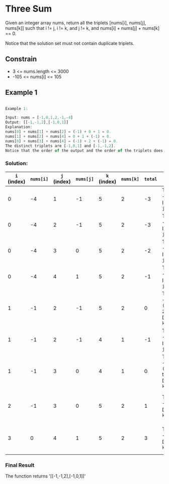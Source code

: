 
# Three Sum
Given an integer array nums, return all the triplets [nums[i], nums[j], nums[k]] such that i != j, i != k, and j != k, and nums[i] + nums[j] + nums[k] == 0.

Notice that the solution set must not contain duplicate triplets.
## Constrain


- 3 <= nums.length <= 3000
- -105 <= nums[i] <= 105


## Example 1

```javascript

Example 1:

Input: nums = [-1,0,1,2,-1,-4]
Output: [[-1,-1,2],[-1,0,1]]
Explanation: 
nums[0] + nums[1] + nums[2] = (-1) + 0 + 1 = 0.
nums[1] + nums[2] + nums[4] = 0 + 1 + (-1) = 0.
nums[0] + nums[3] + nums[4] = (-1) + 2 + (-1) = 0.
The distinct triplets are [-1,0,1] and [-1,-1,2].
Notice that the order of the output and the order of the triplets does not matter.

```





### Solution: 
| **`i` (index)** | **`nums[i]`** | **`j` (index)** | **`nums[j]`** | **`k` (index)** | **`nums[k]`** | **`total`** | **Action**                                                                 | **`Set`**                     |
|------------------|---------------|-----------------|---------------|-----------------|---------------|-------------|-----------------------------------------------------------------------------|--------------------------------|
| 0                | -4            | 1               | -1            | 5               | 2             | -3          | Total < 0 → Increment `j`                                                  | `{}`                           |
| 0                | -4            | 2               | -1            | 5               | 2             | -3          | Total < 0 → Increment `j`                                                  | `{}`                           |
| 0                | -4            | 3               | 0             | 5               | 2             | -2          | Total < 0 → Increment `j`                                                  | `{}`                           |
| 0                | -4            | 4               | 1             | 5               | 2             | -1          | Total < 0 → Increment `j`                                                  | `{}`                           |
| 1                | -1            | 2               | -1            | 5               | 2             | 0           | Total == 0 → Add `(-1, -1, 2)` to `Set`, Decrement `k`                     | `{(-1, -1, 2)}`                |
| 1                | -1            | 2               | -1            | 4               | 1             | -1          | Total < 0 → Increment `j`                                                  | `{(-1, -1, 2)}`                |
| 1                | -1            | 3               | 0             | 4               | 1             | 0           | Total == 0 → Add `(-1, 0, 1)` to `Set`, Decrement `k`                     | `{(-1, -1, 2), (-1, 0, 1)}`    |
| 2                | -1            | 3               | 0             | 5               | 2             | 1           | Total > 0 → Decrement `k`                                                  | `{(-1, -1, 2), (-1, 0, 1)}`    |
| 3                | 0             | 4               | 1             | 5               | 2             | 3           | Total > 0 → Decrement `k`                                                  | `{(-1, -1, 2), (-1, 0, 1)}`    |

### Final Result
The function returns '[[-1,-1,2],[-1,0,1]]' 

